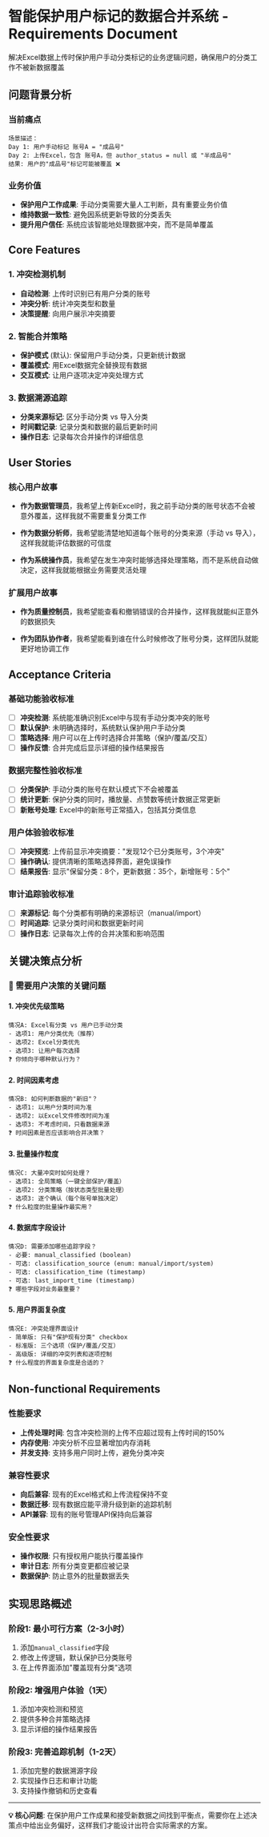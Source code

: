 # 智能保护用户标记的数据合并系统 - Requirements Document

解决Excel数据上传时保护用户手动分类标记的业务逻辑问题，确保用户的分类工作不被新数据覆盖

## 问题背景分析

### 当前痛点
```
场景描述：
Day 1: 用户手动标记 账号A = "成品号"
Day 2: 上传Excel，包含 账号A，但 author_status = null 或 "半成品号"
结果: 用户的"成品号"标记可能被覆盖 ❌
```

### 业务价值
- **保护用户工作成果**: 手动分类需要大量人工判断，具有重要业务价值
- **维持数据一致性**: 避免因系统更新导致的分类丢失
- **提升用户信任**: 系统应该智能地处理数据冲突，而不是简单覆盖

## Core Features

### 1. 冲突检测机制
- **自动检测**: 上传时识别已有用户分类的账号
- **冲突分析**: 统计冲突类型和数量
- **决策提醒**: 向用户展示冲突摘要

### 2. 智能合并策略
- **保护模式** (默认): 保留用户手动分类，只更新统计数据
- **覆盖模式**: 用Excel数据完全替换现有数据
- **交互模式**: 让用户逐项决定冲突处理方式

### 3. 数据溯源追踪
- **分类来源标记**: 区分手动分类 vs 导入分类
- **时间戳记录**: 记录分类和数据的最后更新时间
- **操作日志**: 记录每次合并操作的详细信息

## User Stories

### 核心用户故事
- **作为数据管理员**，我希望上传新Excel时，我之前手动分类的账号状态不会被意外覆盖，这样我就不需要重复分类工作

- **作为数据分析师**，我希望能清楚地知道每个账号的分类来源（手动 vs 导入），这样我就能评估数据的可信度

- **作为系统操作员**，我希望在发生冲突时能够选择处理策略，而不是系统自动做决定，这样我就能根据业务需要灵活处理

### 扩展用户故事  
- **作为质量控制员**，我希望能查看和撤销错误的合并操作，这样我就能纠正意外的数据损失

- **作为团队协作者**，我希望能看到谁在什么时候修改了账号分类，这样团队就能更好地协调工作

## Acceptance Criteria

### 基础功能验收标准
- [ ] **冲突检测**: 系统能准确识别Excel中与现有手动分类冲突的账号
- [ ] **默认保护**: 未明确选择时，系统默认保护用户手动分类
- [ ] **策略选择**: 用户可以在上传时选择合并策略（保护/覆盖/交互）
- [ ] **操作反馈**: 合并完成后显示详细的操作结果报告

### 数据完整性验收标准  
- [ ] **分类保护**: 手动分类的账号在默认模式下不会被覆盖
- [ ] **统计更新**: 保护分类的同时，播放量、点赞数等统计数据正常更新
- [ ] **新账号处理**: Excel中的新账号正常插入，包括其分类信息

### 用户体验验收标准
- [ ] **冲突预览**: 上传前显示冲突摘要："发现12个已分类账号，3个冲突"
- [ ] **操作确认**: 提供清晰的策略选择界面，避免误操作
- [ ] **结果报告**: 显示"保留分类：8个，更新数据：35个，新增账号：5个"

### 审计追踪验收标准
- [ ] **来源标记**: 每个分类都有明确的来源标识（manual/import）
- [ ] **时间追踪**: 记录分类时间和数据更新时间
- [ ] **操作日志**: 记录每次上传的合并决策和影响范围

## 关键决策点分析

### 🤔 需要用户决策的关键问题

#### 1. 冲突优先级策略
```
情况A: Excel有分类 vs 用户已手动分类
- 选项1: 用户分类优先（推荐）
- 选项2: Excel分类优先  
- 选项3: 让用户每次选择
❓ 你倾向于哪种默认行为？
```

#### 2. 时间因素考虑
```
情况B: 如何判断数据的"新旧"？
- 选项1: 以用户分类时间为准
- 选项2: 以Excel文件修改时间为准
- 选项3: 不考虑时间，只看数据来源
❓ 时间因素是否应该影响合并决策？
```

#### 3. 批量操作粒度
```  
情况C: 大量冲突时如何处理？
- 选项1: 全局策略（一键全部保护/覆盖）
- 选项2: 分类策略（按状态类型批量处理）
- 选项3: 逐个确认（每个账号单独决定）
❓ 什么粒度的批量操作最实用？
```

#### 4. 数据库字段设计
```
情况D: 需要添加哪些追踪字段？
- 必要: manual_classified (boolean)
- 可选: classification_source (enum: manual/import/system)
- 可选: classification_time (timestamp) 
- 可选: last_import_time (timestamp)
❓ 哪些字段对业务最重要？
```

#### 5. 用户界面复杂度
```
情况E: 冲突处理界面设计
- 简单版: 只有"保护现有分类" checkbox
- 标准版: 三个选项（保护/覆盖/交互）
- 高级版: 详细的冲突列表和逐项控制
❓ 什么程度的界面复杂度是合适的？
```

## Non-functional Requirements

### 性能要求
- **上传处理时间**: 包含冲突检测的上传不应超过现有上传时间的150%
- **内存使用**: 冲突分析不应显著增加内存消耗
- **并发支持**: 支持多用户同时上传，避免分类冲突

### 兼容性要求  
- **向后兼容**: 现有的Excel格式和上传流程保持不变
- **数据迁移**: 现有数据应能平滑升级到新的追踪机制
- **API兼容**: 现有的账号管理API保持向后兼容

### 安全性要求
- **操作权限**: 只有授权用户能执行覆盖操作
- **审计日志**: 所有分类变更都应被记录
- **数据保护**: 防止意外的批量数据丢失

## 实现思路概述

### 阶段1: 最小可行方案（2-3小时）
1. 添加`manual_classified`字段
2. 修改上传逻辑，默认保护已分类账号
3. 在上传界面添加"覆盖现有分类"选项

### 阶段2: 增强用户体验（1天）
1. 添加冲突检测和预览
2. 提供多种合并策略选择
3. 显示详细的操作结果报告

### 阶段3: 完善追踪机制（1-2天）
1. 添加完整的数据溯源字段
2. 实现操作日志和审计功能
3. 支持操作撤销和历史查看

---

**💡 核心问题**: 在保护用户工作成果和接受新数据之间找到平衡点，需要你在上述决策点中给出业务偏好，这样我们才能设计出符合实际需求的方案。
